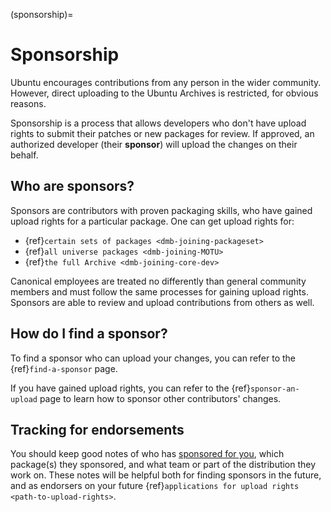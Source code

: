 (sponsorship)=
# Sponsorship

Ubuntu encourages contributions from any person in the wider community.
However, direct uploading to the Ubuntu Archives is restricted, for obvious
reasons.

Sponsorship is a process that allows developers who don't have upload rights
to submit their patches or new packages for review. If approved, an authorized
developer (their **sponsor**) will upload the changes on their behalf.


## Who are sponsors?

Sponsors are contributors with proven packaging skills, who have gained upload
rights for a particular package. One can get upload rights for:

* {ref}`certain sets of packages <dmb-joining-packageset>`
* {ref}`all universe packages <dmb-joining-MOTU>`
* {ref}`the full Archive <dmb-joining-core-dev>`


Canonical employees are treated no differently than general community members
and must follow the same processes for gaining upload rights. Sponsors are
able to review and upload contributions from others as well.


## How do I find a sponsor?

To find a sponsor who can upload your changes, you can refer to the
{ref}`find-a-sponsor` page.

If you have gained upload rights, you can refer to the {ref}`sponsor-an-upload`
page to learn how to sponsor other contributors' changes.


## Tracking for endorsements

You should keep good notes of who has
[sponsored for you](https://udd.debian.org/cgi-bin/ubuntu-sponsorships.cgi),
which package(s) they sponsored, and what team or part of the distribution they
work on. These notes will be helpful both for finding sponsors in the future,
and as endorsers on your future
{ref}`applications for upload rights <path-to-upload-rights>`.


